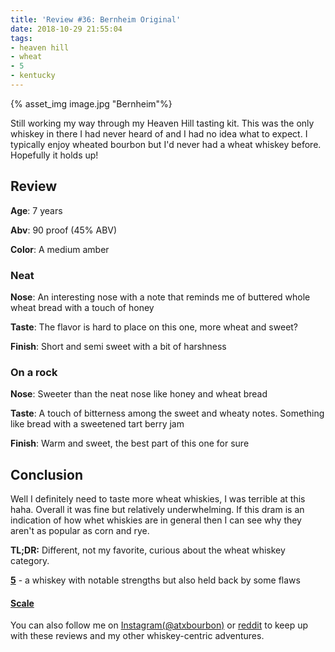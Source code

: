 ```yaml
---
title: 'Review #36: Bernheim Original'
date: 2018-10-29 21:55:04
tags:
- heaven hill
- wheat
- 5
- kentucky
---
```


{% asset_img image.jpg "Bernheim"%}

Still working my way through my Heaven Hill tasting kit. This was the only whiskey in there I had never heard of and I had no idea what to expect. I typically enjoy wheated bourbon but I'd never had a wheat whiskey before. Hopefully it holds up!

## Review
**Age**: 7 years

**Abv**: 90 proof (45% ABV)

**Color**: A medium amber

### Neat
**Nose**: An interesting nose with a note that reminds me of buttered whole wheat bread with a touch of honey

**Taste**: The flavor is hard to place on this one, more wheat and sweet?

**Finish**: Short and semi sweet with a bit of harshness 

### On a rock
**Nose**: Sweeter than the neat nose like honey and wheat bread

**Taste**: A touch of bitterness among the sweet and wheaty notes. Something like bread with a sweetened tart berry jam

**Finish**: Warm and sweet, the best part of this one for sure

## Conclusion
Well I definitely need to taste more wheat whiskies, I was terrible at this haha. Overall it was fine but relatively underwhelming. If this dram is an indication of how whet whiskies are in general then I can see why they aren't as popular as corn and rye.

**TL;DR:** Different, not my favorite, curious about the wheat whiskey category.

[**5**](https://atxbourbon.com/tags/5/) - a whiskey with notable strengths but also held back by some flaws

#### [Scale](http://atxbourbon.com/Scale/)

You can also follow me on [Instagram(@atxbourbon)](https://www.instagram.com/atxbourbon/) or [reddit](https://www.reddit.com/r/scottmotorraddrinks/) to keep up with these reviews and my other whiskey-centric adventures.